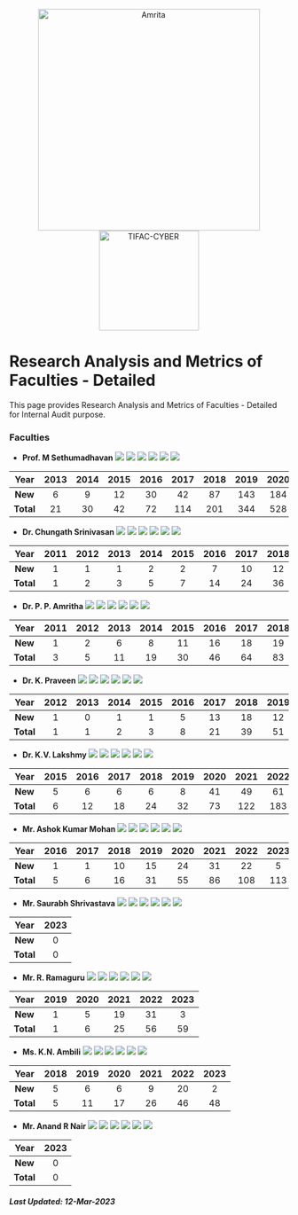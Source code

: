 <p align="center">
    <img src="https://amrita-tifac-cyber-blockchain.github.io/Amrita-TIFAC-Cyber-Blockchain/AVV_PNG.png" alt ="Amrita" width="400" />
    <img src="https://amrita-tifac-cyber-blockchain.github.io/Amrita-TIFAC-Cyber-Blockchain/TIFAC-CORE_in_Cyber_Security.png" alt ="TIFAC-CYBER" width="180" />
</p>

# Research Analysis and Metrics of Faculties - Detailed

This page provides Research Analysis and Metrics of Faculties - Detailed for Internal Audit purpose.

### Faculties

- **Prof. M Sethumadhavan**
![](https://img.shields.io/badge/Cites/year-61.47-blue)
![](https://img.shields.io/badge/Cites/paper-13.23-blue)
![](https://img.shields.io/badge/Authors/paper-2.97-blue)
![](https://img.shields.io/badge/g_index-31-green)
![](https://img.shields.io/badge/hA_index-5-green)
![](https://img.shields.io/badge/hI,_annual_index-0.41-purple)

| Year | 2013	| 2014 | 2015	| 2016 | 2017	| 2018 | 2019 | 2020 | 2021 | 2022 | 2023 |
|:----:|:----:|:----:|:----:|:----:|:----:|:----:|:----:|:----:|:----:|:----:|:----:|
| **New**	 | 6  | 9  | 12 | 30 | 42  | 87  | 143 | 184 | 259 | 223 | 35 |
| **Total**  | 21 | 30 | 42 | 72 | 114 | 201 | 344 | 528 | 787 | 1010 | 1045 |

- **Dr. Chungath Srinivasan**
![](https://img.shields.io/badge/Cites/year-7.87-blue)
![](https://img.shields.io/badge/Cites/paper-5.62-blue)
![](https://img.shields.io/badge/Authors/paper-3.10-blue)
![](https://img.shields.io/badge/g_index-10-green)
![](https://img.shields.io/badge/hA_index-2-green)
![](https://img.shields.io/badge/hI,_annual_index-0.20-purple)

| Year | 2011 | 2012 | 2013	| 2014 | 2015	| 2016 | 2017	| 2018 | 2019 | 2020 | 2021 | 2022 | 2023 |
|:----:|:----:|:----:|:----:|:----:|:----:|:----:|:----:|:----:|:----:|:----:|:----:|:----:|:----:|
| **New**	| 1 | 1 | 1 | 2 | 2 | 7 | 10 |	12 | 10	| 17 | 16 | 36 | 3 |
| **Total** | 1	| 2 | 3 | 5 | 7	| 14 | 24 | 36 | 46	| 63 | 79 | 115 | 118 |

- **Dr. P. P. Amritha**
![](https://img.shields.io/badge/Cites/year-18.14-blue)
![](https://img.shields.io/badge/Cites/paper-5.40-blue)
![](https://img.shields.io/badge/Authors/paper-2.91-blue)
![](https://img.shields.io/badge/g_index-14-green)
![](https://img.shields.io/badge/hA_index-3-green)
![](https://img.shields.io/badge/hI,_annual_index-0.29-purple)

| Year | 2011 | 2012 | 2013	| 2014 | 2015	| 2016 | 2017	| 2018 | 2019 | 2020 | 2021 | 2022 | 2023 |
|:----:|:----:|:----:|:----:|:----:|:----:|:----:|:----:|:----:|:----:|:----:|:----:|:----:|:----:|
| **New** | 1 |	2 |	6 |	8 |	11 | 16 | 18 | 19 | 20 | 37 | 52 | 55 | 7 | 
| **Total** | 3	| 5 | 11 | 19 |	30 | 46 | 64 | 83 | 103 | 140 | 192 | 247 | 254 |

- **Dr. K. Praveen**
![](https://img.shields.io/badge/Cites/year-10.75-blue)
![](https://img.shields.io/badge/Cites/paper-3.39-blue)
![](https://img.shields.io/badge/Authors/paper-2.76-blue)
![](https://img.shields.io/badge/g_index-9-green)
![](https://img.shields.io/badge/hA_index-2-green)
![](https://img.shields.io/badge/hI,_annual_index-0.25-purple)

| Year | 2012 | 2013	| 2014 | 2015	| 2016 | 2017	| 2018 | 2019 | 2020 | 2021 | 2022 | 2023 |
|:----:|:----:|:----:|:----:|:----:|:----:|:----:|:----:|:----:|:----:|:----:|:----:|:----:|
| **New** |	1 |	0 |	1 |	1 |	5 | 13 | 18 | 12 | 17 | 30 | 27 | 4 |
| **Total** | 1	| 1	| 2 | 3 | 8 | 21 |	39 | 51 | 68 | 98 | 125 | 129 |

- **Dr. K.V. Lakshmy**
![](https://img.shields.io/badge/Cites/year-15.92-blue)
![](https://img.shields.io/badge/Cites/paper-8.68-blue)
![](https://img.shields.io/badge/Authors/paper-2.91-blue)
![](https://img.shields.io/badge/g_index-13-green)
![](https://img.shields.io/badge/hA_index-4-green)
![](https://img.shields.io/badge/hI,_annual_index-0.33-purple)

| Year | 2015	| 2016 | 2017	| 2018 | 2019 | 2020 | 2021 | 2022 | 2023 |
|:----:|:----:|:----:|:----:|:----:|:----:|:----:|:----:|:----:|:----:|
| **New** | 5 |	6 |	6 |	6 |	8 | 41 | 49 | 61 | 8 |
| **Total** | 6 | 12 | 18 | 24 | 32 | 73 | 122 | 183 | 191 |

- **Mr. Ashok Kumar Mohan**
![](https://img.shields.io/badge/Cites/year-3.90-blue)
![](https://img.shields.io/badge/Cites/paper-4.35-blue)
![](https://img.shields.io/badge/Authors/paper-3.12-blue)
![](https://img.shields.io/badge/g_index-9-green)
![](https://img.shields.io/badge/hA_index-2-green)
![](https://img.shields.io/badge/hI,_annual_index-0.14-purple)

| Year | 2016 | 2017 | 2018 | 2019 | 2020 | 2021 | 2022 | 2023 |
|:----:|:----:|:----:|:----:|:----:|:----:|:----:|:----:|:----:|
| **New** |	1 |	1 |	10 | 15 | 24 | 31 |	22 | 5 |
| **Total** | 5 | 6	| 16 | 31 |	55 | 86 | 108 | 113 |

- **Mr. Saurabh Shrivastava**
![](https://img.shields.io/badge/Cites/year-1.00-blue)
![](https://img.shields.io/badge/Cites/paper-2.00-blue) 
![](https://img.shields.io/badge/Authors/paper-2.00-blue)
![](https://img.shields.io/badge/g_index-1-green)
![](https://img.shields.io/badge/hA_index-1-green)
![](https://img.shields.io/badge/hI,_annual_index-0.50-purple)

| Year | 2023 | 
|:----:|:----:|
| **New** | 0 |
| **Total** | 0 |

- **Mr. R. Ramaguru**
![](https://img.shields.io/badge/Cites/year-4.92-blue)
![](https://img.shields.io/badge/Cites/paper-4.92-blue)
![](https://img.shields.io/badge/Authors/paper-2.58-blue)
![](https://img.shields.io/badge/g_index-7-green)
![](https://img.shields.io/badge/hA_index-3-green)
![](https://img.shields.io/badge/hI,_annual_index-0.17-purple)

| Year |  2019 | 2020 | 2021 | 2022 | 2023 |
|:----:|:----:|:----:|:----:|:----:|:----:|
| **New** | 1 | 5 | 19 | 31 | 3 |
| **Total** | 1| 6 | 25 | 56 | 59 |

- **Ms. K.N. Ambili**
![](https://img.shields.io/badge/Cites/year-8.00-blue)
![](https://img.shields.io/badge/Cites/paper-4.80-blue)
![](https://img.shields.io/badge/Authors/paper-2.70-blue)
![](https://img.shields.io/badge/g_index-6-green)
![](https://img.shields.io/badge/hA_index-2-green)
![](https://img.shields.io/badge/hI,_annual_index-0.33-purple)

| Year | 2018 | 2019 | 2020 | 2021 | 2022 | 2023 |
|:----:|:----:|:----:|:----:|:----:|:----:|:----:|
| **New** | 5 | 6 | 6 | 9 | 20 | 2 |
| **Total**	| 5	| 11 | 17 | 26 | 46 | 48 |

- **Mr. Anand R Nair**
![](https://img.shields.io/badge/Cites/year-0.00-blue)
![](https://img.shields.io/badge/Cites/paper-0.00-blue)
![](https://img.shields.io/badge/Authors/paper-3.00-blue)
![](https://img.shields.io/badge/g_index-0-green)
![](https://img.shields.io/badge/hA_index-0-green)
![](https://img.shields.io/badge/hI,_annual_index-0.00-purple)

| Year | 2023 |
|:----:|:----:|
| **New** | 0 |
| **Total**	| 0 | 

##### Last Updated: 12-Mar-2023
